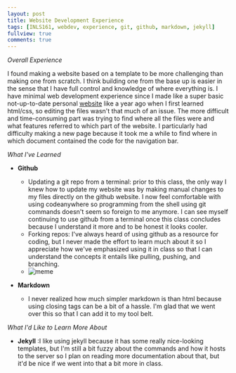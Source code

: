 ```yaml
---
layout: post
title: Website Development Experience
tags: [INLS161, webdev, experience, git, github, markdown, jekyll]
fullview: true
comments: true
---
```


*Overall Experience* 

I found making a website based on a template to be more challenging than making one from scratch. I think building one from the base up is easier in the sense that I have full control and knowledge of where everything is. I have minimal web development experience since I made like a super basic not-up-to-date personal [website](https://melissafmt.github.io) like a year ago when I first learned html/css, so editing the files wasn't that much of an issue. The more difficult and time-consuming part was trying to find where all the files were and what features referred to which part of the website. I particularly had difficulty making a new page because it took me a while to find where in which document contained the code for the navigation bar.

*What I've Learned*
* **Github**
  * Updating a git repo from a terminal: prior to this class, the only way I knew how to update my website was by making manual changes to my files directly on the github website. I now feel comfortable with using codeanywhere so programming from the shell using git commands doesn't seem so foreign to me anymore. I can see myself continuing to use github from a terminal once this class concludes because I understand it more and to be honest it looks cooler.
  * Forking repos: I've always heard of using github as a resource for coding, but I never made the effort to learn much about it so I appreciate how we've emphasized using it in class so that I can understand the concepts it entails like pulling, pushing, and branching. 
  * ![meme](http://m.memegen.com/d5mxnu.jpg)
  
* **Markdown**
  * I never realized how much simpler markdown is than html because using closing tags can be a bit of a hassle. I'm glad that we went over this so that I can add it to my tool belt. 
  
 *What I'd Like to Learn More About*
 * __Jekyll__ :I like using jekyll because it has some really nice-looking templates, but I'm still a bit fuzzy about the commands and how it hosts to the server so I plan on reading more documentation about that, but it'd be nice if we went into that a bit more in class.
  